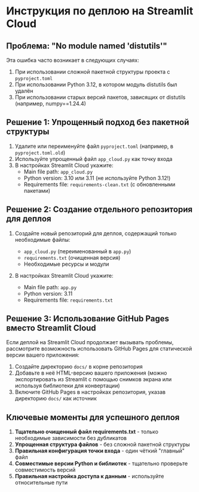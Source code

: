 # Инструкция по деплою на Streamlit Cloud

## Проблема: "No module named 'distutils'"

Эта ошибка часто возникает в следующих случаях:
1. При использовании сложной пакетной структуры проекта с `pyproject.toml`
2. При использовании Python 3.12, в котором модуль distutils был удалён
3. При использовании старых версий пакетов, зависящих от distutils (например, numpy==1.24.4)

## Решение 1: Упрощенный подход без пакетной структуры

1. Удалите или переименуйте файл `pyproject.toml` (например, в `pyproject.toml.old`)
2. Используйте упрощенный файл `app_cloud.py` как точку входа
3. В настройках Streamlit Cloud укажите:
   - Main file path: `app_cloud.py`
   - Python version: 3.10 или 3.11 (не используйте Python 3.12!)
   - Requirements file: `requirements-clean.txt` (с обновленными пакетами)

## Решение 2: Создание отдельного репозитория для деплоя

1. Создайте новый репозиторий для деплоя, содержащий только необходимые файлы:
   - `app_cloud.py` (переименованный в `app.py`)
   - `requirements.txt` (очищенная версия)
   - Необходимые ресурсы и модули

2. В настройках Streamlit Cloud укажите:
   - Main file path: `app.py`
   - Python version: 3.11
   - Requirements file: `requirements.txt`

## Решение 3: Использование GitHub Pages вместо Streamlit Cloud

Если деплой на Streamlit Cloud продолжает вызывать проблемы, рассмотрите возможность использовать GitHub Pages для статической версии вашего приложения:

1. Создайте директорию `docs/` в корне репозитория
2. Добавьте в неё HTML-версию вашего приложения (можно экспортировать из Streamlit с помощью снимков экрана или используя библиотеки для конвертации)
3. Включите GitHub Pages в настройках репозитория, указав директорию `docs/` как источник

## Ключевые моменты для успешного деплоя

1. **Тщательно очищенный файл requirements.txt** - только необходимые зависимости без дубликатов
2. **Упрощенная структура файлов** - без сложной пакетной структуры
3. **Правильная конфигурация точки входа** - один чёткий "главный" файл
4. **Совместимые версии Python и библиотек** - тщательно проверьте совместимость версий
5. **Правильная настройка доступа к данным** - используйте относительные пути